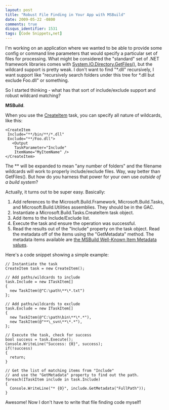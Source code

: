 ```yaml
---
layout: post
title: "Robust File Finding in Your App with MSBuild"
date: 2009-05-22 -0800
comments: true
disqus_identifier: 1531
tags: [Code Snippets,net]
---
```

I'm working on an application where we wanted to be able to provide some
config or command line parameters that would specify a particular set of
files for processing. What might be considered the "standard" set of
.NET framework libraries comes with
[System.IO.Directory.GetFiles()](http://msdn.microsoft.com/en-us/library/system.io.directory.getfiles.aspx),
but the wildcard support is pretty weak. I don't want to find "\*.dll"
recursively, I want support like "recursively search folders under this
tree for \*.dll but exclude Foo.dll" or something.

So I started thinking - what has that sort of include/exclude support
and robust wildcard matching?

**MSBuild**.

When you use the
[CreateItem](http://msdn.microsoft.com/en-us/library/s2y3e43x.aspx)
task, you can specify all nature of wildcards, like this:

    <CreateItem
     Include="**/bin/**/*.dll"
     Exclude="**/Foo.dll">
       <Output
        TaskParameter="Include"
        ItemName="MyItemName" />
    </CreateItem>

The \*\* will be expanded to mean "any number of folders" and the
filename wildcards will work to properly include/exclude files. Way, way
better than GetFiles(). But how do you harness that power for your own
use *outside of a build system*?

Actually, it turns out to be super easy. Basically:

1.  Add references to the Microsoft.Build.Framework,
    Microsoft.Build.Tasks, and Microsoft.Build.Utilities assemblies.
    They should be in the GAC.
2.  Instantiate a Microsoft.Build.Tasks.CreateItem task object.
3.  Add items to the Include/Exclude list.
4.  Execute the task and ensure the operation was successful.
5.  Read the results out of the "Include" property on the task object.
    Read the metadata off of the items using the "GetMetadata" method.
    The metadata items available are [the MSBuild Well-Known Item
    Metadata
    values](http://msdn.microsoft.com/en-us/library/ms164313.aspx).

Here's a code snippet showing a simple example:

    // Instantiate the task
    CreateItem task = new CreateItem();

    // Add paths/wildcards to include
    task.Include = new ITaskItem[]
    {
      new TaskItem(@"C:\path\**\*.txt")
    };

    // Add paths/wildcards to exclude
    task.Exclude = new ITaskItem[]
    {
      new TaskItem(@"C:\path\bin\**\*.*"),
      new TaskItem(@"**\_svn\**\*.*"),
    };

    // Execute the task, check for success
    bool success = task.Execute();
    Console.WriteLine("Success: {0}", success);
    if(!success)
    {
      return;
    }

    // Get the list of matching items from "Include"
    // and use the "GetMetadata" property to find out the path.
    foreach(ITaskItem include in task.Include)
    {
      Console.WriteLine("* {0}", include.GetMetadata("FullPath"));
    }

Awesome! Now I don't have to write that file finding code myself!

